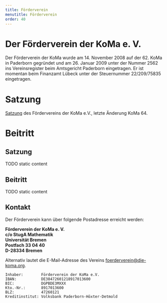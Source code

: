 ```yaml
---
title: Förderverein
menutitle: Förderverein
order: 40
---
```


# Der Förderverein der KoMa e. V.

Der Förderverein der KoMa wurde am 14. November 2008 auf der 62. KoMa in Paderborn gegründet und am 26. Januar 2009 unter der Nummer 2562 ins Vereinsregister beim Amtsgericht Paderborn eingetragen. Er ist momentan beim Finanzamt Lübeck unter der Steuernummer 22/209/75835 eingetragen.

# Satzung
[Satzung]() des Fördervereins der KoMa e.V., letzte Änderung KoMa 64.

# Beitritt


## Satzung

TODO static content

## Beitritt

TODO static content

## Kontakt

Der Förderverein kann über folgende Postadresse erreicht werden:

<b>
Förderverein der KoMa e. V. <br />
c/o StugA Mathematik <br />
Universität Bremen <br />
Postfach 33 04 40 <br />
D-28334 Bremen
</b>

Alternativ lautet die E-Mail-Adresse des Vereins [foerderverein@die-koma.org](mailto:foerderverein@die-koma.org).

    Inhaber:        Förderverein der KoMa e.V.
    IBAN:           DE38472601218917013600
    BIC:            DGPBDE3MXXX
    Kto.-Nr.:       8917013600
    BLZ:            47260121
    Kreditinstitut: Volksbank Paderborn-Höxter-Detmold